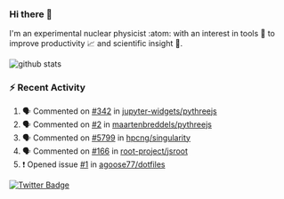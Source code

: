 ### Hi there 👋 

I'm an experimental nuclear physicist :atom: with an interest in tools :wrench: to improve productivity :chart_with_upwards_trend: and scientific insight :telescope:.

![github stats](https://github-readme-stats.vercel.app/api?username=agoose77&show_icons=true&hide_rank=true&hide_title=true&bg_color=30,e76445,904e95&text_color=efe3ec&icon_color=efe3ec)
<!--
**agoose77/agoose77** is a ✨ _special_ ✨ repository because its `README.md` (this file) appears on your GitHub profile.

Here are some ideas to get you started:

- 🔭 I’m currently working on ...
- 🌱 I’m currently learning ...
- 👯 I’m looking to collaborate on ...
- 🤔 I’m looking for help with ...
- 💬 Ask me about ...
- 📫 How to reach me: ...
- 😄 Pronouns: ...
- ⚡ Fun fact: ...
-->

### :zap: Recent Activity
<!--START_SECTION:activity-->
1. 🗣 Commented on [#342](https://github.com/jupyter-widgets/pythreejs/issues/342) in [jupyter-widgets/pythreejs](https://github.com/jupyter-widgets/pythreejs)
2. 🗣 Commented on [#2](https://github.com/maartenbreddels/pythreejs/issues/2) in [maartenbreddels/pythreejs](https://github.com/maartenbreddels/pythreejs)
3. 🗣 Commented on [#5799](https://github.com/hpcng/singularity/issues/5799) in [hpcng/singularity](https://github.com/hpcng/singularity)
4. 🗣 Commented on [#166](https://github.com/root-project/jsroot/issues/166) in [root-project/jsroot](https://github.com/root-project/jsroot)
5. ❗️ Opened issue [#1](https://github.com/agoose77/dotfiles/issues/1) in [agoose77/dotfiles](https://github.com/agoose77/dotfiles)
<!--END_SECTION:activity-->


[![Twitter Badge](https://img.shields.io/twitter/follow/agoose77?style=flat-square&logo=Twitter&logoColor=white&color=cornflowerblue)](https://twitter.com/agoose77)
